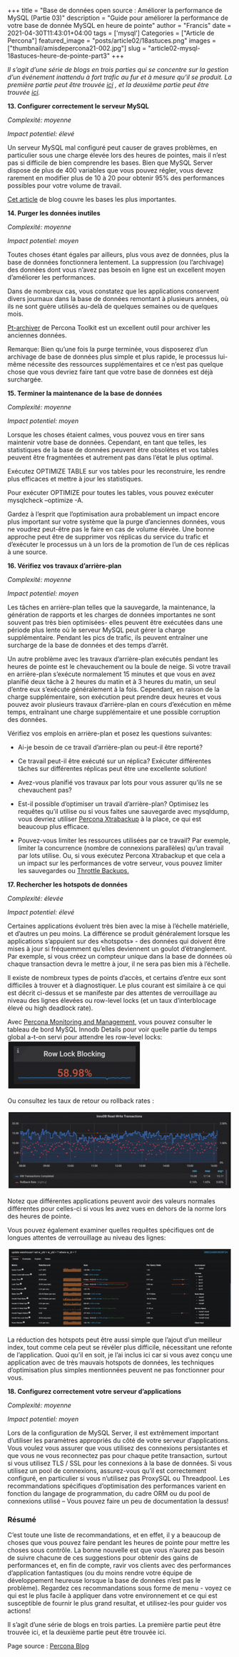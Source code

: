 +++
title = "Base de données open source : Améliorer la performance de  MySQL (Partie 03)"
description = "Guide pour améliorer la performance de votre base de donnée MySQL en heure de pointe"
author = "Francis"
date = 2021-04-30T11:43:01+04:00
tags = ['mysql']
Categories = ["Article de Percona"]
featured_image = "posts/article02/18astuces.png"
images = ["thumbnail/amisdepercona21-002.jpg"]
slug = "article02-mysql-18astuces-heure-de-pointe-part3"
+++



*Il s’agit d’une série de blogs en trois parties qui se concentre sur la gestion d’un événement inattendu à fort trafic au fur et à mesure qu’il se produit. La première partie peut être trouvée [ici](/posts/article02-mysql-18astuces-heure-de-pointe-part1/) , et la deuxième partie peut être trouvée [ici](/posts/article02-mysql-18astuces-heure-de-pointe-part2/).*


**13. Configurer correctement le serveur MySQL**

_Complexité: moyenne_

_Impact potentiel: élevé_

Un serveur MySQL mal configuré peut causer de graves problèmes, en particulier sous une charge élevée lors des heures de pointes, mais il n’est pas si difficile de bien comprendre les bases. Bien que MySQL Server dispose de plus de 400 variables que vous pouvez régler, vous devez rarement en modifier plus de 10 à 20 pour obtenir 95% des performances possibles pour votre volume de travail.

[Cet article](https://www.percona.com/blog/2016/10/12/mysql-5-7-performance-tuning-immediately-after-installation/) de blog couvre les bases les plus importantes.

**14. Purger les données inutiles**

_Complexité: moyenne_

_Impact potentiel: moyen_

Toutes choses étant égales par ailleurs, plus vous avez de données, plus la base de données fonctionnera lentement. La suppression (ou l’archivage) des données dont vous n’avez pas besoin en ligne est un excellent moyen d’améliorer les performances.

Dans de nombreux cas, vous constatez que les applications conservent divers journaux dans la base de données remontant à plusieurs années, où ils ne sont guère utilisés au-delà de quelques semaines ou de quelques mois.

[Pt-archiver](https://www.percona.com/doc/percona-toolkit/LATEST/pt-archiver.html) de Percona Toolkit est un excellent outil pour archiver les anciennes données.

Remarque: Bien qu’une fois la purge terminée, vous disposerez d’un archivage de base de données plus simple et plus rapide, le processus lui-même nécessite des ressources supplémentaires et ce n’est pas quelque chose que vous devriez faire tant que votre base de données est déjà surchargée.

**15. Terminer la maintenance de la base de données**

_Complexité: moyenne_

_Impact potentiel: moyen_

Lorsque les choses étaient calmes, vous pouvez vous en tirer sans maintenir votre base de données. Cependant, en tant que telles, les statistiques de la base de données peuvent être obsolètes et vos tables peuvent être fragmentées et autrement pas dans l’état le plus optimal.

Exécutez OPTIMIZE TABLE sur vos tables pour les reconstruire, les rendre plus efficaces et mettre à jour les statistiques.

Pour exécuter OPTIMIZE pour toutes les tables, vous pouvez exécuter mysqlcheck –optimize -A.

Gardez à l’esprit que l’optimisation aura probablement un impact encore plus important sur votre système que la purge d’anciennes données, vous ne voudrez peut-être pas le faire en cas de volume élevée. Une bonne approche peut être de supprimer vos réplicas du service du trafic et d’exécuter le processus un à un lors de la promotion de l’un de ces réplicas à une source.

**16. Vérifiez vos travaux d’arrière-plan**

_Complexité: moyenne_

_Impact potentiel: moyen_

Les tâches en arrière-plan telles que la sauvegarde, la maintenance, la génération de rapports et les charges de données importantes ne sont souvent pas très bien optimisées- elles peuvent être exécutées dans une période plus lente où le serveur MySQL peut gérer la charge supplémentaire. Pendant les pics de trafic, ils peuvent entraîner une surcharge de la base de données et des temps d’arrêt.

Un autre problème avec les travaux d’arrière-plan exécutés pendant les heures de pointe est le chevauchement ou la boule de neige. Si votre travail en arrière-plan s’exécute normalement 15 minutes et que vous en avez planifié deux tâche à 2 heures du matin et à 3 heures du matin, un seul d’entre eux s’exécute généralement à la fois. Cependant, en raison de la charge supplémentaire, son exécution peut prendre deux heures et vous pouvez avoir plusieurs travaux d’arrière-plan en cours d’exécution en même temps, entraînant une charge supplémentaire et une possible corruption des données.

Vérifiez vos emplois en arrière-plan et posez les questions suivantes:

- Ai-je besoin de ce travail d’arrière-plan ou peut-il être reporté?

- Ce travail peut-il être exécuté sur un réplica? Exécuter différentes tâches sur différentes réplicas peut être une excellente solution!

- Avez-vous planifié vos travaux par lots pour vous assurer qu’ils ne se chevauchent pas?

- Est-il possible d’optimiser un travail d’arrière-plan? Optimisez les requêtes qu’il utilise ou si vous faites une sauvegarde avec mysqldump, vous devriez utiliser [Percona Xtrabackup](https://www.percona.com/software/mysql-database/percona-xtrabackup) à la place, ce qui est beaucoup plus efficace.

- Pouvez-vous limiter les ressources utilisées par ce travail? Par exemple, limiter la concurrence (nombre de connexions parallèles) qu’un travail par lots utilise. Ou, si vous exécutez Percona Xtrabackup et que cela a un impact sur les performances de votre serveur, vous pouvez limiter les sauvegardes ou [Throttle Backups.](https://www.percona.com/doc/percona-xtrabackup/LATEST/advanced/throttling_backups.html)

**17. Rechercher les hotspots de données**

_Complexité: élevée_

_Impact potentiel: élevé_

Certaines applications évoluent très bien avec la mise à l’échelle matérielle, et d’autres un peu moins. La différence se produit généralement lorsque les applications s’appuient sur des «hotspots» - des données qui doivent être mises à jour si fréquemment qu’elles deviennent un goulot d’étranglement. Par exemple, si vous créez un compteur unique dans la base de données où chaque transaction devra le mettre à jour, il ne sera pas bien mis à l’échelle.

Il existe de nombreux types de points d’accès, et certains d’entre eux sont difficiles à trouver et à diagnostiquer. Le plus courant est similaire à ce qui est décrit ci-dessus et se manifeste par des attentes de verrouillage au niveau des lignes élevées ou row-level locks (et un taux d’interblocage élevé ou high deadlock rate).

Avec [Percona Monitoring and Management](https://www.percona.com/software/database-tools/percona-monitoring-and-management), vous pouvez consulter le tableau de bord MySQL Innodb Details pour voir quelle partie du temps global a-t-on servi pour attendre les row-level locks:
 ![image 01](/posts/article02/p03_image01.png)

Ou consultez les taux de retour ou rollback rates :

 ![image 02](/posts/article02/p03_image02.png)

Notez que différentes applications peuvent avoir des valeurs normales différentes pour celles-ci si vous les avez vues en dehors de la norme lors des heures de pointe.

Vous pouvez également examiner quelles requêtes spécifiques ont de longues attentes de verrouillage au niveau des lignes:

 ![image 03](/posts/article02/p03_image03.png)

La réduction des hotspots peut être aussi simple que l’ajout d’un meilleur index, tout comme cela peut se révéler plus difficile, nécessitant une refonte de l’application. Quoi qu’il en soit, je l’ai inclus ici car si vous avez conçu une application avec de très mauvais hotspots de données, les techniques d’optimisation plus simples mentionnées peuvent ne pas fonctionner pour vous.

**18. Configurez correctement votre serveur d’applications**

_Complexité: moyenne_

_Impact potentiel: moyen_

Lors de la configuration de MySQL Server, il est extrêmement important d’utiliser les paramètres appropriés du côté de votre serveur d’applications. Vous voulez vous assurer que vous utilisez des connexions persistantes et que vous ne vous reconnectez pas pour chaque petite transaction, surtout si vous utilisez TLS / SSL pour les connexions à la base de données. Si vous utilisez un pool de connexions, assurez-vous qu’il est correctement configuré, en particulier si vous n’utilisez pas ProxySQL ou Threadpool. Les recommandations spécifiques d’optimisation des performances varient en fonction du langage de programmation, du cadre ORM ou du pool de connexions utilisé – Vous pouvez faire un peu de documentation la dessus!

### Résumé

C’est toute une liste de recommandations, et en effet, il y a beaucoup de choses que vous pouvez faire pendant les heures de pointe pour mettre les choses sous contrôle. La bonne nouvelle est que vous n’aurez pas besoin de suivre chacune de ces suggestions pour obtenir des gains de performances et, en fin de compte, ravir vos clients avec des performances d’application fantastiques (ou du moins rendre votre équipe de développement heureuse lorsque la base de données n’est pas le problème). Regardez ces recommandations sous forme de menu - voyez ce qui est le plus facile à appliquer dans votre environnement et ce qui est susceptible de fournir le plus grand resultat, et utilisez-les pour guider vos actions!

Il s’agit d’une série de blogs en trois parties. La première partie peut être trouvée ici, et la deuxième partie peut être trouvée ici.

Page source : [Percona Blog](https://www.percona.com/blog/2020/04/07/18-things-you-can-do-to-remove-mysql-bottlenecks-caused-by-high-traffic-part-three/)
